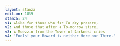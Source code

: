 ```yaml
---
layout: stanza
edition: 1859
stanza: 24
v1: Alike for those who for To-day prepare,
v2: And those that after a To-morrow stare,
v3: ⁠A Muezzín from the Tower of Darkness cries
v4: "Fools! your Reward is neither Here nor There."
---
```

